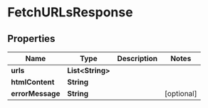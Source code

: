 

# FetchURLsResponse


## Properties

| Name | Type | Description | Notes |
|------------ | ------------- | ------------- | -------------|
|**urls** | **List&lt;String&gt;** |  |  |
|**htmlContent** | **String** |  |  |
|**errorMessage** | **String** |  |  [optional] |



